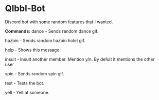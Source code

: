 # Qlbbl-Bot

Discord bot with some random features that I wanted.

**Commands:**
  dance - Sends random dance gif.

  hazbin - Sends random hazbin hotel gif.

  help - Shows this message
  
  insult - Insult another member. Mention y/n. By defult it mentions the other user

  spin - Sends random spin gif.

  test - Tests the bot.

  yell - Yell at someone.
